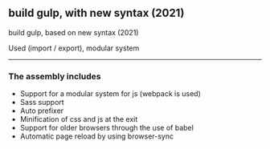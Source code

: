 ## build gulp, with new syntax (2021)
build gulp, based on new syntax (2021) 

Used (import / export), modular system
***

### The assembly includes

+ Support for a modular system for js (webpack is used)
+ Sass support
+ Auto prefixer
+ Minification of css and js at the exit
+ Support for older browsers through the use of babel
+ Automatic page reload by using browser-sync
